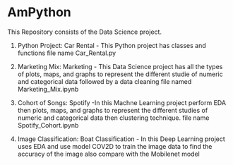 # AmPython

This Repository consists of the Data Science project.
1. Python Project: Car Rental - This Python project has classes and functions
   file name Car_Rental.py

2. Marketing Mix: Marketing - This Data Science project has all the types of plots, maps, and graphs to represent the different studie of numeric and categorical data followed by a data cleaning
   file named Marketing_Mix.ipynb
   
3. Cohort of Songs: Spotify -In this Machne Learning project perform EDA then plots, maps, and graphs to represent the different studies of numeric and categorical data then clustering technique.
   file name Spotify_Cohort.ipynb

4. Image Classification: Boat Classification - In this Deep Learning project uses EDA and use model COV2D to train the image data to find the accuracy of the image also compare with the Mobilenet model 
